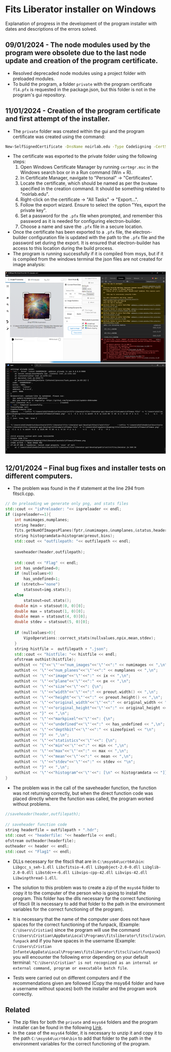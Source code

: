 
# Fits Liberator installer on Windows
Explanation of progress in the development of the program installer with dates and descriptions of the errors solved.



## 09/01/2024 - The node modules used by the program were obsolete due to the last node update and creation of the program certificate.

- Resolved deprecaded node modules using a project folder with preloaded modules.
- To build the program, a folder `private` with the program certificate `fl4.pfx` is requested in the package.json, but this folder is not in the program's gui repository.



## 11/01/2024 - Creation of the program certificate and first attempt of the installer.

- The `private` folder was created within the gui and the program certificate was created using the command: 
```bash 
New-SelfSignedCertificate -DnsName noirlab.edu -Type CodeSigning -CertStoreLocation Cert:\CurrentUser\My
```
- The certificate was exported to the private folder using the following steps:
    1) Open Windows Certificate Manager by running `certmgr.msc` in the Windows search box or in a Run command (Win + R).
    2) In Certificate Manager, navigate to "Personal" -> "Certificates".
    3) Locate the certificate, which should be named as per the `DnsName` specified in the creation command. It should be something related to "noirlab.edu".
    4) Right-click on the certificate -> "All Tasks" -> "Export...".
    5) Follow the export wizard. Ensure to select the option "Yes, export the private key".
    6) Set a password for the `.pfx` file when prompted, and remember this password as it is needed for configuring electron-builder.
    7) Choose a name and save the `.pfx` file in a secure location.
- Once the certificate has been exported to a `.pfx` file, the electron-builder configuration file is updated with the path to the `.pfx` file and the password set during the export. It is ensured that electron-builder has access to this location during the build process.
- The program is running successfully if it is compiled from msys, but if it is compiled from the windows terminal the json files are not created for image analysis:
<div align="center">
    
![App Screenshot](https://github.com/Cristian-Infante/FL-on-Windows/blob/CFIC/image.png)
![App Screenshot](https://github.com/Cristian-Infante/FL-on-Windows/blob/CFIC/image2.png)

</div>



## 12/01/2024 – Final bug fixes and installer tests on different computers.

- The problem was found in the if statement at the line 294 from fitscli.cpp.
```c++
// On preloading we generate only png, and stats files
std::cout << "isPreloader: "<< ispreloader << endl;
if (ispreloader==1){
    int numimages,numplanes;
    string header;
    fits.getNumOfImagesPlanes(fptr,&numimages,&numplanes,&status,header);
    string histogramdata=histogram(preout,bins);
    std::cout << "outfilepath: "<< outfilepath << endl;

    saveheader(header,outfilepath);

    std::cout << "Flag" << endl;
    int has_undefined=0;
    if (nullvalues>0)
        has_undefined=1;
    if (stretch=="none")
        statsout=img.stats();
    else
        statsout=out.stats();
    double min = statsout(0, 0)[0];
    double max = statsout(1, 0)[0];
    double mean = statsout(4, 0)[0];
    double stdev = statsout(5, 0)[0];

    if (nullvalues>0){
        VipsOperations::correct_stats(nullvalues,npix,mean,stdev);
    }
    string histfile =  outfilepath + ".json";
    std::cout << "histfile: "<< histfile << endl;
    ofstream outhist(histfile);
    outhist << "{"<<'\"'<<"num_images"<<'\"'<<":" << numimages << ",\n";
    outhist << '\"'<<"num_planes"<<'\"'<<":" << numplanes << ",\n";
    outhist << '\"'<<"image"<<'\"'<<":" << ix << ",\n";
    outhist << '\"'<<"plane"<<'\"'<<":" << px << ",\n";
    outhist << '\"'<<"size"<<'\"'<<": {\n";
    outhist << '\"'<<"width"<<'\"'<<":" << preout.width() << ",\n";
    outhist << '\"'<<"height"<<'\"'<<":" << preout.height() << ",\n";
    outhist << '\"'<<"original_width"<<'\"'<<":" << original_width << ",\n";
    outhist << '\"'<<"original_height"<<'\"'<<":" << original_height << "\n";
    outhist << "}" << ",\n";
    outhist << '\"'<<"markpixel"<<'\"'<<": {\n";
    outhist << '\"'<<"undefined"<<'\"'<<":" << has_undefined << ",\n";
    outhist << '\"'<<"depthbit"<<'\"'<<":" << sizeofpixel << "\n";
    outhist << "}" << ",\n";
    outhist << '\"'<<"statistics"<<'\"'<<": {\n";
    outhist << '\"'<<"min"<<'\"'<<":" << min << ",\n";
    outhist << '\"'<<"max"<<'\"'<<":" << max << ",\n";
    outhist << '\"'<<"mean"<<'\"'<<":" << mean << ",\n";
    outhist << '\"'<<"stdev"<<'\"'<<":" << stdev << "\n";
    outhist << "}" << ",\n";
    outhist << '\"'<<"histogram"<<'\"'<<": [\n" << histogramdata << "]}";
}
```
- The problem was in the call of the saveheader function, the function was not returning correctly, but when the direct function code was placed directly where the function was called, the program worked without problems.
```c++
//saveheader(header,outfilepath);

// saveheader function code 
string headerfile = outfilepath + ".hdr";
std::cout << "headerfile: "<< headerfile << endl;
ofstream outheader(headerfile);
outheader << header << endl;
std::cout << "Flag1" << endl;
```
- DLLs necessary for the fitscli that are in `C:\msys64\ucrt64\bin`: `Libgcc_s_seh-1.dll Libcfitsio-4.dll Libgobject-2.0-0.dll Libglib-2.0-0.dll Libstdc++-6.dll Libvips-cpp-42.dll Libvips-42.dll Libwinpthread-1.dll`.
- The solution to this problem was to create a zip of the `msys64` folder to copy it to the computer of the person who is going to install the program. This folder has the dlls necessary for the correct functioning of fitscli (It is necessary to add that folder to the path in the environment variables for the correct functioning of the program).
- It is necessary that the name of the computer user does not have spaces for the correct functioning of the funpack, (Example: `C:\Users\Cristian`) since the program will use the command `C:\Users\Cristian\AppData\Local\Programs\fitsliberator\fitscli\win\funpack` and if you have spaces in the username (Example: `C:\Users\Cristian Infante\AppData\Local\Programs\fitsliberator\fitscli\win\funpack`) you will encounter the following error depending on your default terminal: `"C:\Users\Cristian" is not recognized as an internal or external command, program or executable batch file`.


- Tests were carried out on different computers and if the recommendations given are followed (Copy the msys64 folder and have a username without spaces) both the installer and the program work correctly.



## Related

- The zip files for both the `private` and `msys64` folders and the program installer can be found in the following [Link](https://drive.google.com/drive/folders/1izsJnDk1ZxvlpBX4PqeRQ7MiUBmAnbUI?usp=sharing).
- In the case of the `msys64` folder, it is necessary to unzip it and copy it to the path `C:\msys64\ucrt64\bin` to add that folder to the path in the environment variables for the correct functioning of the program.
